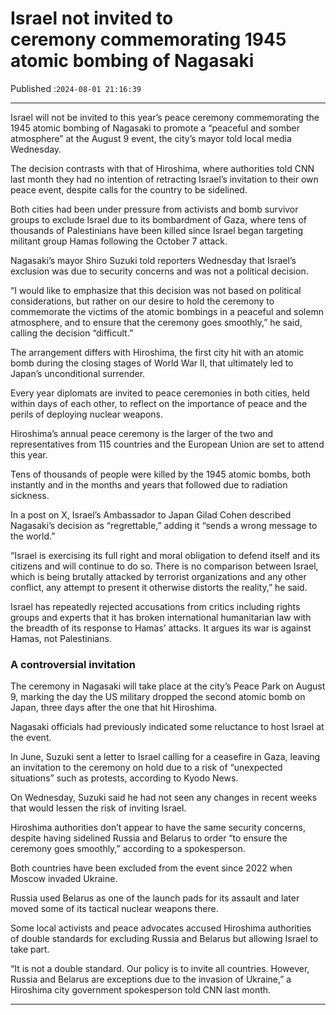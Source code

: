# Israel not invited to ceremony commemorating 1945 atomic bombing of Nagasaki

Published :`2024-08-01 21:16:39`

---

Israel will not be invited to this year’s peace ceremony commemorating the 1945 atomic bombing of Nagasaki to promote a “peaceful and somber atmosphere” at the August 9 event, the city’s mayor told local media Wednesday.

The decision contrasts with that of Hiroshima, where authorities told CNN last month they had no intention of retracting Israel’s invitation to their own peace event, despite calls for the country to be sidelined.

Both cities had been under pressure from activists and bomb survivor groups to exclude Israel due to its bombardment of Gaza, where tens of thousands of Palestinians have been killed since Israel began targeting militant group Hamas following the October 7 attack.

Nagasaki’s mayor Shiro Suzuki told reporters Wednesday that Israel’s exclusion was due to security concerns and was not a political decision.

“I would like to emphasize that this decision was not based on political considerations, but rather on our desire to hold the ceremony to commemorate the victims of the atomic bombings in a peaceful and solemn atmosphere, and to ensure that the ceremony goes smoothly,” he said, calling the decision “difficult.”

The arrangement differs with Hiroshima, the first city hit with an atomic bomb during the closing stages of World War II, that ultimately led to Japan’s unconditional surrender.

Every year diplomats are invited to peace ceremonies in both cities, held within days of each other, to reflect on the importance of peace and the perils of deploying nuclear weapons.

Hiroshima’s annual peace ceremony is the larger of the two and representatives from 115 countries and the European Union are set to attend this year.

Tens of thousands of people were killed by the 1945 atomic bombs, both instantly and in the months and years that followed due to radiation sickness.

In a post on X, Israel’s Ambassador to Japan Gilad Cohen described Nagasaki’s decision as “regrettable,” adding it “sends a wrong message to the world.”

“Israel is exercising its full right and moral obligation to defend itself and its citizens and will continue to do so. There is no comparison between Israel, which is being brutally attacked by terrorist organizations and any other conflict, any attempt to present it otherwise distorts the reality,” he said.

Israel has repeatedly rejected accusations from critics including rights groups and experts that it has broken international humanitarian law with the breadth of its response to Hamas’ attacks. It argues its war is against Hamas, not Palestinians.

### A controversial invitation

The ceremony in Nagasaki will take place at the city’s Peace Park on August 9, marking the day the US military dropped the second atomic bomb on Japan, three days after the one that hit Hiroshima.

Nagasaki officials had previously indicated some reluctance to host Israel at the event.

In June, Suzuki sent a letter to Israel calling for a ceasefire in Gaza, leaving an invitation to the ceremony on hold due to a risk of “unexpected situations” such as protests, according to Kyodo News.

On Wednesday, Suzuki said he had not seen any changes in recent weeks that would lessen the risk of inviting Israel.

Hiroshima authorities don’t appear to have the same security concerns, despite having sidelined Russia and Belarus to order “to ensure the ceremony goes smoothly,” according to a spokesperson.

Both countries have been excluded from the event since 2022 when Moscow invaded Ukraine.

Russia used Belarus as one of the launch pads for its assault and later moved some of its tactical nuclear weapons there.

Some local activists and peace advocates accused Hiroshima authorities of double standards for excluding Russia and Belarus but allowing Israel to take part.

“It is not a double standard. Our policy is to invite all countries. However, Russia and Belarus are exceptions due to the invasion of Ukraine,” a Hiroshima city government spokesperson told CNN last month.

---

